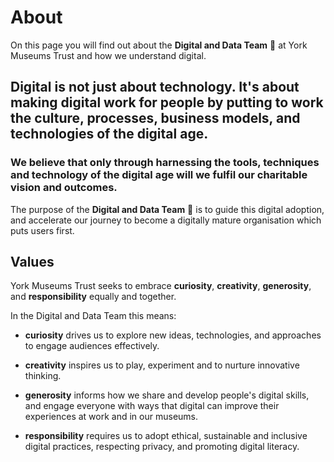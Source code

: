 # About

On this page you will find out about the **Digital and Data Team** 🦄 at York Museums Trust and how we understand digital.

## Digital is not just about technology. It's about making digital work for people by putting to work the culture, processes, business models, and technologies of the digital age.

### We believe that only through harnessing the tools, techniques and technology of the digital age will we fulfil our charitable vision and outcomes.

The purpose of the **Digital and Data Team** 🦄 is to guide this digital adoption, and accelerate our journey to become a digitally mature organisation which puts users first.


## Values

York Museums Trust seeks to embrace **curiosity**, **creativity**, **generosity**, and **responsibility** equally and together. 

In the Digital and Data Team this means:

- **curiosity** drives us to explore new ideas, technologies, and approaches to engage audiences effectively.

- **creativity** inspires us to play, experiment and to nurture innovative thinking.

- **generosity** informs how we share and develop people's digital skills, and engage everyone with ways that digital can improve their experiences at work and in our museums.

- **responsibility** requires us to adopt ethical, sustainable and inclusive digital practices, respecting privacy, and promoting digital literacy.